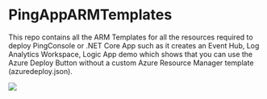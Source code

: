 # PingAppARMTemplates
This repo contains all the ARM Templates for all the resources required to deploy PingConsole or .NET Core App such as it creates an Event Hub, Log Analytics Workspace, Logic App demo which shows that you can use the Azure Deploy Button without a custom Azure Resource Manager template (azuredeploy.json).


<a href="https://azuredeploy.net/" target="_blank"><img src="http://azuredeploy.net/deploybutton.png"/></a>